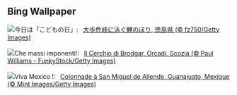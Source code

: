 ## Bing Wallpaper
![](https://www.bing.com/th?id=OHR.ChildrenDay2024_JA-JP8175282270_UHD.jpg&w=1000)今日は「こどもの日」:&nbsp;&ensp;[大歩危峡に泳ぐ鯉のぼり, 徳島県 (© fz750/Getty Images)](https://www.bing.com/th?id=OHR.ChildrenDay2024_JA-JP8175282270_UHD.jpg)
<br><br/>
![](https://www.bing.com/th?id=OHR.OrkneyStones_IT-IT2078101217_UHD.jpg&w=1000)Che massi imponenti!:&nbsp;&ensp;[Il Cerchio di Brodgar, Orcadi, Scozia (© Paul Williams - FunkyStock/Getty Images)](https://www.bing.com/th?id=OHR.OrkneyStones_IT-IT2078101217_UHD.jpg)
<br><br/>
![](https://www.bing.com/th?id=OHR.SanMiguelAllende_FR-FR6896201862_UHD.jpg&w=1000)Viva Mexico !:&nbsp;&ensp;[Colonnade à San Miguel de Allende, Guanajuato, Mexique (© Mint Images/Getty Images)](https://www.bing.com/th?id=OHR.SanMiguelAllende_FR-FR6896201862_UHD.jpg)
<br><br/>
